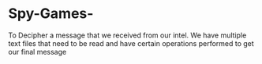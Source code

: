 # Spy-Games-
 To Decipher a message that we received from our intel. We have multiple text files that need to be read and have certain operations performed to get our final message
